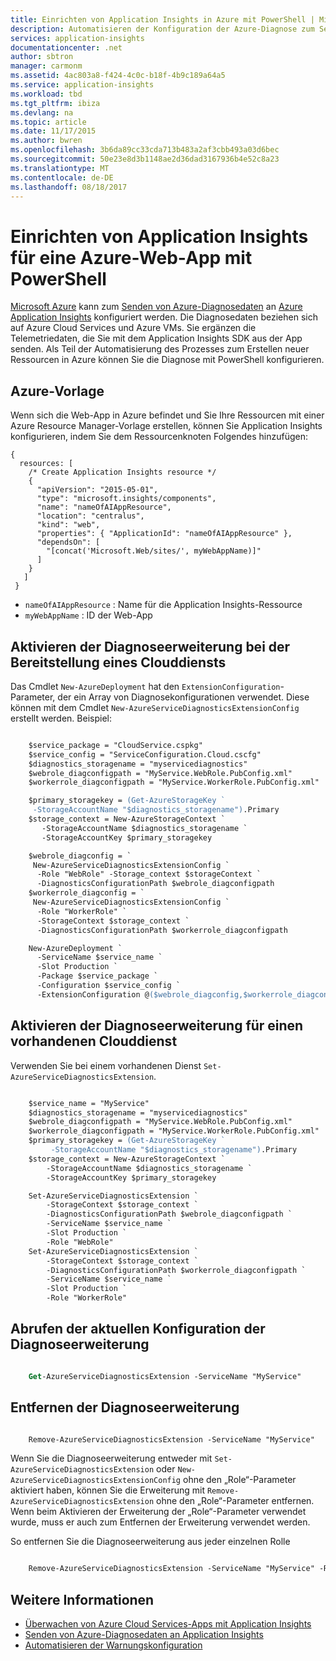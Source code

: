 ```yaml
---
title: Einrichten von Application Insights in Azure mit PowerShell | Microsoft Docs
description: Automatisieren der Konfiguration der Azure-Diagnose zum Senden von Daten an Application Insights.
services: application-insights
documentationcenter: .net
author: sbtron
manager: carmonm
ms.assetid: 4ac803a8-f424-4c0c-b18f-4b9c189a64a5
ms.service: application-insights
ms.workload: tbd
ms.tgt_pltfrm: ibiza
ms.devlang: na
ms.topic: article
ms.date: 11/17/2015
ms.author: bwren
ms.openlocfilehash: 3b6da89cc33cda713b483a2af3cbb493a03d6bec
ms.sourcegitcommit: 50e23e8d3b1148ae2d36dad3167936b4e52c8a23
ms.translationtype: MT
ms.contentlocale: de-DE
ms.lasthandoff: 08/18/2017
---
```

# <a name="using-powershell-to-set-up-application-insights-for-an-azure-web-app"></a>Einrichten von Application Insights für eine Azure-Web-App mit PowerShell
[Microsoft Azure](https://azure.com) kann zum [Senden von Azure-Diagnosedaten](app-insights-azure-diagnostics.md) an [Azure Application Insights](app-insights-overview.md) konfiguriert werden. Die Diagnosedaten beziehen sich auf Azure Cloud Services und Azure VMs. Sie ergänzen die Telemetriedaten, die Sie mit dem Application Insights SDK aus der App senden. Als Teil der Automatisierung des Prozesses zum Erstellen neuer Ressourcen in Azure können Sie die Diagnose mit PowerShell konfigurieren.

## <a name="azure-template"></a>Azure-Vorlage
Wenn sich die Web-App in Azure befindet und Sie Ihre Ressourcen mit einer Azure Resource Manager-Vorlage erstellen, können Sie Application Insights konfigurieren, indem Sie dem Ressourcenknoten Folgendes hinzufügen:

    {
      resources: [
        /* Create Application Insights resource */
        {
          "apiVersion": "2015-05-01",
          "type": "microsoft.insights/components",
          "name": "nameOfAIAppResource",
          "location": "centralus",
          "kind": "web",
          "properties": { "ApplicationId": "nameOfAIAppResource" },
          "dependsOn": [
            "[concat('Microsoft.Web/sites/', myWebAppName)]"
          ]
        }
       ]
     } 

* `nameOfAIAppResource` : Name für die Application Insights-Ressource
* `myWebAppName` : ID der Web-App

## <a name="enable-diagnostics-extension-as-part-of-deploying-a-cloud-service"></a>Aktivieren der Diagnoseerweiterung bei der Bereitstellung eines Clouddiensts
Das Cmdlet `New-AzureDeployment` hat den `ExtensionConfiguration`-Parameter, der ein Array von Diagnosekonfigurationen verwendet. Diese können mit dem Cmdlet `New-AzureServiceDiagnosticsExtensionConfig` erstellt werden. Beispiel:

```ps

    $service_package = "CloudService.cspkg"
    $service_config = "ServiceConfiguration.Cloud.cscfg"
    $diagnostics_storagename = "myservicediagnostics"
    $webrole_diagconfigpath = "MyService.WebRole.PubConfig.xml" 
    $workerrole_diagconfigpath = "MyService.WorkerRole.PubConfig.xml"

    $primary_storagekey = (Get-AzureStorageKey `
     -StorageAccountName "$diagnostics_storagename").Primary
    $storage_context = New-AzureStorageContext `
       -StorageAccountName $diagnostics_storagename `
       -StorageAccountKey $primary_storagekey

    $webrole_diagconfig = `
     New-AzureServiceDiagnosticsExtensionConfig `
      -Role "WebRole" -Storage_context $storageContext `
      -DiagnosticsConfigurationPath $webrole_diagconfigpath
    $workerrole_diagconfig = `
     New-AzureServiceDiagnosticsExtensionConfig `
      -Role "WorkerRole" `
      -StorageContext $storage_context `
      -DiagnosticsConfigurationPath $workerrole_diagconfigpath

    New-AzureDeployment `
      -ServiceName $service_name `
      -Slot Production `
      -Package $service_package `
      -Configuration $service_config `
      -ExtensionConfiguration @($webrole_diagconfig,$workerrole_diagconfig)

``` 

## <a name="enable-diagnostics-extension-on-an-existing-cloud-service"></a>Aktivieren der Diagnoseerweiterung für einen vorhandenen Clouddienst
Verwenden Sie bei einem vorhandenen Dienst `Set-AzureServiceDiagnosticsExtension`.

```ps

    $service_name = "MyService"
    $diagnostics_storagename = "myservicediagnostics"
    $webrole_diagconfigpath = "MyService.WebRole.PubConfig.xml" 
    $workerrole_diagconfigpath = "MyService.WorkerRole.PubConfig.xml"
    $primary_storagekey = (Get-AzureStorageKey `
         -StorageAccountName "$diagnostics_storagename").Primary
    $storage_context = New-AzureStorageContext `
        -StorageAccountName $diagnostics_storagename `
        -StorageAccountKey $primary_storagekey

    Set-AzureServiceDiagnosticsExtension `
        -StorageContext $storage_context `
        -DiagnosticsConfigurationPath $webrole_diagconfigpath `
        -ServiceName $service_name `
        -Slot Production `
        -Role "WebRole" 
    Set-AzureServiceDiagnosticsExtension `
        -StorageContext $storage_context `
        -DiagnosticsConfigurationPath $workerrole_diagconfigpath `
        -ServiceName $service_name `
        -Slot Production `
        -Role "WorkerRole"
```

## <a name="get-current-diagnostics-extension-configuration"></a>Abrufen der aktuellen Konfiguration der Diagnoseerweiterung
```ps

    Get-AzureServiceDiagnosticsExtension -ServiceName "MyService"
```


## <a name="remove-diagnostics-extension"></a>Entfernen der Diagnoseerweiterung
```ps

    Remove-AzureServiceDiagnosticsExtension -ServiceName "MyService"
```

Wenn Sie die Diagnoseerweiterung entweder mit `Set-AzureServiceDiagnosticsExtension` oder `New-AzureServiceDiagnosticsExtensionConfig` ohne den „Role“-Parameter aktiviert haben, können Sie die Erweiterung mit `Remove-AzureServiceDiagnosticsExtension` ohne den „Role“-Parameter entfernen. Wenn beim Aktivieren der Erweiterung der „Role“-Parameter verwendet wurde, muss er auch zum Entfernen der Erweiterung verwendet werden.

So entfernen Sie die Diagnoseerweiterung aus jeder einzelnen Rolle

```ps

    Remove-AzureServiceDiagnosticsExtension -ServiceName "MyService" -Role "WebRole"
```


## <a name="see-also"></a>Weitere Informationen
* [Überwachen von Azure Cloud Services-Apps mit Application Insights](app-insights-cloudservices.md)
* [Senden von Azure-Diagnosedaten an Application Insights](app-insights-azure-diagnostics.md)
* [Automatisieren der Warnungskonfiguration](app-insights-powershell-alerts.md)

